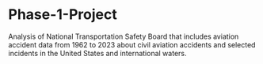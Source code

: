 # Phase-1-Project
Analysis of National Transportation Safety Board that includes aviation accident data from 1962 to 2023 about civil aviation accidents and selected incidents in the United States and international waters.

